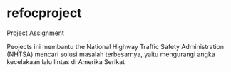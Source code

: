 # refocproject
Project Assignment

Peojects ini membantu the National Highway Traffic Safety Administration (NHTSA)
mencari solusi masalah terbesarnya, yaitu mengurangi angka kecelakaan
lalu lintas di Amerika Serikat

